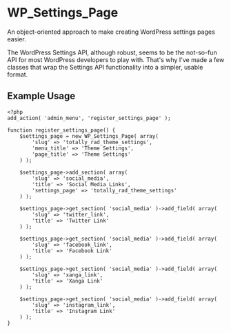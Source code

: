 WP_Settings_Page
================

An object-oriented approach to make creating WordPress settings pages easier.

The WordPress Settings API, although robust, seems to be the not-so-fun API for most WordPress developers to play with. That's why I've made a few classes that wrap the Settings API functionality into a simpler, usable format.

## Example Usage
```
<?php
add_action( 'admin_menu', 'register_settings_page' );

function register_settings_page() {
	$settings_page = new WP_Settings_Page( array(
		'slug' => 'totally_rad_theme_settings',
		'menu_title' => 'Theme Settings',
		'page_title' => 'Theme Settings'
	) );

	$settings_page->add_section( array(
		'slug' => 'social_media',
		'title' => 'Social Media Links',
		'settings_page' => 'totally_rad_theme_settings'
	) );

	$settings_page->get_section( 'social_media' )->add_field( array(
		'slug' => 'twitter_link',
		'title' => 'Twitter Link'
	) );

	$settings_page->get_section( 'social_media' )->add_field( array(
		'slug' => 'facebook_link',
		'title' => 'Facebook Link'
	) );

	$settings_page->get_section( 'social_media' )->add_field( array(
		'slug' => 'xanga_link',
		'title' => 'Xanga Link'
	) );

	$settings_page->get_section( 'social_media' )->add_field( array(
		'slug' => 'instagram_link',
		'title' => 'Instagram Link'
	) );
}
```
